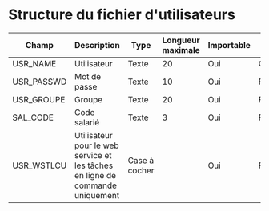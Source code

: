 # Structure du fichier d'utilisateurs









| Champ | Description | Type | Longueur maximale | Importable | Présence |
|---|---|---|---|---|---|
| USR\_NAME | Utilisateur | Texte | 20 | Oui | Obligatoire |
| USR\_PASSWD | Mot de passe | Texte | 10 | Oui | Facultatif |
| USR\_GROUPE | Groupe | Texte | 20 | Oui | Facultatif |
| SAL\_CODE | Code salarié | Texte | 3 | Oui | Facultatif |
| USR\_WSTLCU | Utilisateur pour le web service et les tâches en ligne de commande uniquement | Case à cocher |   | Oui | Facultatif |


